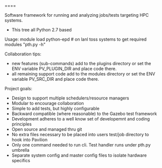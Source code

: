 ====

 Software framework for running and analyzing jobs/tests targeting HPC systems.

- This tree all Python 2.7 based

Usage:
    module load python-epd  # on lanl toss systems to get required modules
    "pth.py -h"

Collaboration tips:
  - new features (sub-commands) add to the plugins directory or
    set the ENV variable PV_PLUGIN_DIR and place code there.
  - all remaining support code add to the modules directory or set the
    ENV variable PV_SRC_DIR and place code there.

Project goals:
   - Design to support multiple schedulers/resource managers 
   - Modular to encourage collaboration  
   - Simple to add tests, but highly configurable
   - Backward compatible (where reasonable) to the Gazebo test framework
   - Development adheres to a well know set of developemnt and coding principles
   - Open source and managed thru git  
   - No extra files necessary to be placed into users test/job directory to hook into Pavilion
   - Only one command needed to run cli. Test handler runs under pth.py umbrella  
   - Separate system config and master config files to isolate hardware specifics 
